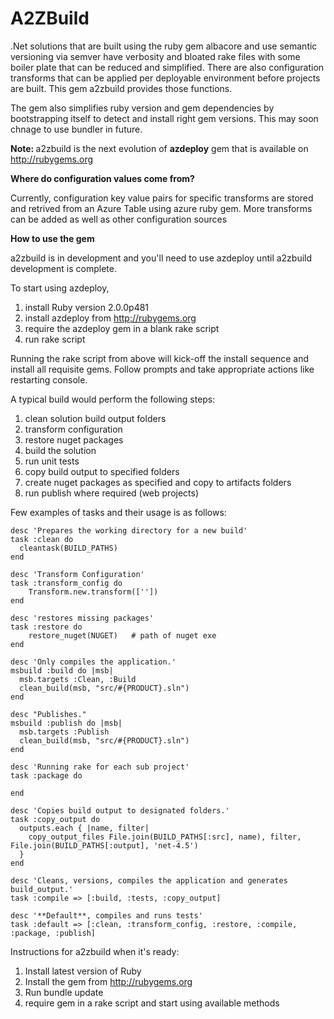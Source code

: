 A2ZBuild
========

.Net solutions that are built using the ruby gem albacore and use semantic versioning via semver have verbosity and bloated rake files with some boiler plate that can be reduced and simplified. There are also configuration transforms that can be applied per deployable environment before projects are built. This gem a2zbuild provides those functions.

The gem also simplifies ruby version and gem dependencies by bootstrapping itself to detect and install right gem versions. This may soon chnage to use bundler in future.

<b>Note: </b>a2zbuild is the next evolution of <b>azdeploy</b> gem that is available on http://rubygems.org

<b>Where do configuration values come from?</b>

Currently, configuration key value pairs for specific transforms are stored and retrived from an Azure Table using azure ruby gem. More transforms can be added as well as other configuration sources

<b>How to use the gem</b>

a2zbuild is in development and you'll need to use azdeploy until a2zbuild development is complete.

To start using azdeploy, 

1. install Ruby version 2.0.0p481
2. install azdeploy from http://rubygems.org
3. require the azdeploy gem in a blank rake script
4. run rake script

Running the rake script from above will kick-off the install sequence and install all requisite gems. Follow prompts and take appropriate actions like restarting console.

A typical build would perform the following steps:

1. clean solution build output folders
2. transform configuration
3. restore nuget packages
4. build the solution
5. run unit tests
6. copy build output to specified folders
7. create nuget packages as specified and copy to artifacts folders
8. run publish where required (web projects)

Few examples of tasks and their usage is as follows:

```
desc 'Prepares the working directory for a new build'
task :clean do
  cleantask(BUILD_PATHS)
end

desc 'Transform Configuration'
task :transform_config do
    Transform.new.transform([''])
end

desc 'restores missing packages'
task :restore do
    restore_nuget(NUGET)   # path of nuget exe
end

desc 'Only compiles the application.'
msbuild :build do |msb|
  msb.targets :Clean, :Build 
  clean_build(msb, "src/#{PRODUCT}.sln")
end

desc "Publishes."
msbuild :publish do |msb|
  msb.targets :Publish
  clean_build(msb, "src/#{PRODUCT}.sln")
end

desc 'Running rake for each sub project'
task :package do
   
end

desc 'Copies build output to designated folders.'
task :copy_output do
  outputs.each { |name, filter|
    copy_output_files File.join(BUILD_PATHS[:src], name), filter, File.join(BUILD_PATHS[:output], 'net-4.5')
  }
end

desc 'Cleans, versions, compiles the application and generates build_output.'
task :compile => [:build, :tests, :copy_output]

desc '**Default**, compiles and runs tests'
task :default => [:clean, :transform_config, :restore, :compile, :package, :publish]

```

Instructions for a2zbuild when it's ready:

1. Install latest version of Ruby
2. Install the gem from http://rubygems.org
3. Run bundle update
4. require gem in a rake script and start using available methods